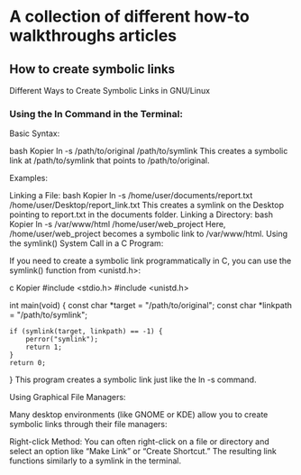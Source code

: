 # A collection of different how-to walkthroughs articles 


## How to create symbolic links 

Different Ways to Create Symbolic Links in GNU/Linux

### Using the ln Command in the Terminal:

Basic Syntax:

bash
Kopier
ln -s /path/to/original /path/to/symlink
This creates a symbolic link at /path/to/symlink that points to /path/to/original.

Examples:

Linking a File:
bash
Kopier
ln -s /home/user/documents/report.txt /home/user/Desktop/report_link.txt
This creates a symlink on the Desktop pointing to report.txt in the documents folder.
Linking a Directory:
bash
Kopier
ln -s /var/www/html /home/user/web_project
Here, /home/user/web_project becomes a symbolic link to /var/www/html.
Using the symlink() System Call in a C Program:

If you need to create a symbolic link programmatically in C, you can use the symlink() function from <unistd.h>:

c
Kopier
#include <stdio.h>
#include <unistd.h>

int main(void) {
    const char *target = "/path/to/original";
    const char *linkpath = "/path/to/symlink";

    if (symlink(target, linkpath) == -1) {
        perror("symlink");
        return 1;
    }
    return 0;
}
This program creates a symbolic link just like the ln -s command.

Using Graphical File Managers:

Many desktop environments (like GNOME or KDE) allow you to create symbolic links through their file managers:

Right-click Method: You can often right-click on a file or directory and select an option like “Make Link” or “Create Shortcut.” The resulting link functions similarly to a symlink in the terminal.

